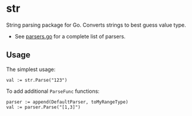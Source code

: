 # str
String parsing package for Go. Converts strings to best guess value type.

  * See [parsers.go](https://github.com/matryer/str/blob/master/parsers/parsers.go) for a complete list of parsers.

## Usage

The simplest usage:

```
val := str.Parse("123")
```

To add additional `ParseFunc` functions:

```
parser := append(DefaultParser, toMyRangeType)
val := parser.Parse("[1,3]")
```
